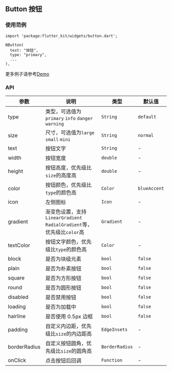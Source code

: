 ## Button 按钮

### 使用范例

```
import 'package:flutter_kit/widgets/button.dart';

NButton(
  text: "按钮",
  type: "primary",
  ...
),
```

更多例子请参考[Demo](../lib/routes/demoButton.dart)

### API

| 参数  | 说明  | 类型  | 默认值  |
| ------------ | ------------ | ------------ | ------------ |
| type | 类型，可选值为`primary` `info` `danger` `warning` | `String` | `default` |
| size | 尺寸，可选值为`large` `small` `mini` | `String` | `normal` |
| text | 按钮文字 | `String` | - |
| width | 按钮宽度 | `double` | - |
| height | 按钮高度，优先级比`size`的高度高 | `double` | - |
| color | 按钮颜色，优先级比`type`的颜色高 | `Color` | `blueAccent` |
| icon | 左侧图标 | `Icon` | - |
| gradient | 渐变色设置，支持`LinearGradient` `RadialGradient`等，优先级比`color`高 | `Gradient` | - |
| textColor | 按钮文字颜色，优先级比`type`的颜色高 | `Color` | - |
| block | 是否为块级元素 | `bool` | `false` |
| plain | 是否为朴素按钮 | `bool` | `false` |
| square | 是否为方形按钮 | `bool` | `false` |
| round | 是否为圆形按钮 | `bool` | `false` |
| disabled | 是否禁用按钮 | `bool` | `false` |
| loading | 是否为加载中 | `bool` | `false` |
| hairline | 是否使用 0.5px 边框 | `bool` | `false` |
| padding | 自定义内边距，优先级比`size`的内边距高 | `EdgeInsets` | - |
| borderRadius | 自定义按钮圆角，优先级比`size`的圆角高 | `BorderRadius` | - |
| onClick | 点击按钮后回调 | `Function` | - |
